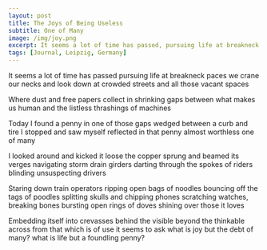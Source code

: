 ```yaml
---
layout: post
title: The Joys of Being Useless
subtitle: One of Many
image: /img/joy.png
excerpt: It seems a lot of time has passed, pursuing life at breakneck paces, we crane our necks and look, down at crowded streets, and all those vacant spaces ...
tags: [Journal, Leipzig, Germany]
---
```

It seems a lot of time has passed
pursuing life at breakneck paces
we crane our necks and look
down at crowded streets
and all those vacant spaces

Where dust and free papers collect
in shrinking gaps between what
makes us human and
the listless thrashings of machines

Today I found a penny
in one of those gaps
wedged between a curb and tire
I stopped and saw myself
reflected in that penny
almost worthless
one of many

I looked around and kicked it loose
the copper sprung and beamed its verges
navigating storm drain girders
darting through the spokes of riders
blinding unsuspecting drivers

Staring down train operators
ripping open bags of noodles
bouncing off the tags of poodles
splitting skulls and chipping phones
scratching watches, breaking bones
bursting open rings of doves
shining over those it loves

Embedding itself into crevasses
behind the visible
beyond the thinkable
across from that which is of use
it seems to ask
what is joy but the debt of many?
what is life but a foundling penny?
